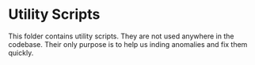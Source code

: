 # Utility Scripts

This folder contains utility scripts. They are not used anywhere in the codebase. Their only purpose is to help us inding anomalies and fix them quickly.
